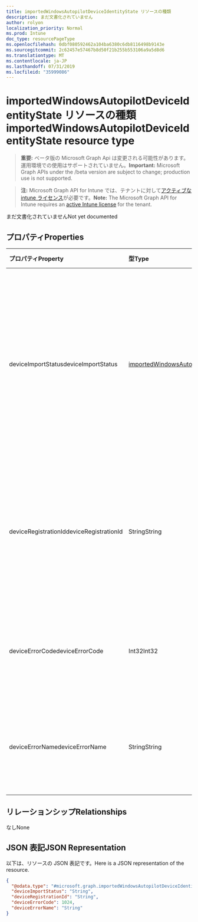```yaml
---
title: importedWindowsAutopilotDeviceIdentityState リソースの種類
description: まだ文書化されていません
author: rolyon
localization_priority: Normal
ms.prod: Intune
doc_type: resourcePageType
ms.openlocfilehash: 0dbf080592462a104ba6380c6db8116498b9143e
ms.sourcegitcommit: 2c62457e57467b8d50f21b255b553106a9a5d8d6
ms.translationtype: MT
ms.contentlocale: ja-JP
ms.lasthandoff: 07/31/2019
ms.locfileid: "35999086"
---
```

# <a name="importedwindowsautopilotdeviceidentitystate-resource-type"></a><span data-ttu-id="46684-103">importedWindowsAutopilotDeviceIdentityState リソースの種類</span><span class="sxs-lookup"><span data-stu-id="46684-103">importedWindowsAutopilotDeviceIdentityState resource type</span></span>

> <span data-ttu-id="46684-104">**重要:** ベータ版の Microsoft Graph Api は変更される可能性があります。運用環境での使用はサポートされていません。</span><span class="sxs-lookup"><span data-stu-id="46684-104">**Important:** Microsoft Graph APIs under the /beta version are subject to change; production use is not supported.</span></span>

> <span data-ttu-id="46684-105">**注:** Microsoft Graph API for Intune では、テナントに対して[アクティブな intune ライセンス](https://go.microsoft.com/fwlink/?linkid=839381)が必要です。</span><span class="sxs-lookup"><span data-stu-id="46684-105">**Note:** The Microsoft Graph API for Intune requires an [active Intune license](https://go.microsoft.com/fwlink/?linkid=839381) for the tenant.</span></span>

<span data-ttu-id="46684-106">まだ文書化されていません</span><span class="sxs-lookup"><span data-stu-id="46684-106">Not yet documented</span></span>

## <a name="properties"></a><span data-ttu-id="46684-107">プロパティ</span><span class="sxs-lookup"><span data-stu-id="46684-107">Properties</span></span>
|<span data-ttu-id="46684-108">プロパティ</span><span class="sxs-lookup"><span data-stu-id="46684-108">Property</span></span>|<span data-ttu-id="46684-109">型</span><span class="sxs-lookup"><span data-stu-id="46684-109">Type</span></span>|<span data-ttu-id="46684-110">説明</span><span class="sxs-lookup"><span data-stu-id="46684-110">Description</span></span>|
|:---|:---|:---|
|<span data-ttu-id="46684-111">deviceImportStatus</span><span class="sxs-lookup"><span data-stu-id="46684-111">deviceImportStatus</span></span>|[<span data-ttu-id="46684-112">importedWindowsAutopilotDeviceIdentityImportStatus</span><span class="sxs-lookup"><span data-stu-id="46684-112">importedWindowsAutopilotDeviceIdentityImportStatus</span></span>](../resources/intune-enrollment-importedwindowsautopilotdeviceidentityimportstatus.md)|<span data-ttu-id="46684-113">Device Directory Service (DDS) から報告されたデバイスの状態です。</span><span class="sxs-lookup"><span data-stu-id="46684-113">Device status reported by Device Directory Service(DDS).</span></span> <span data-ttu-id="46684-114">可能な値は、`unknown`、`pending`、`partial`、`complete`、`error` です。</span><span class="sxs-lookup"><span data-stu-id="46684-114">Possible values are: `unknown`, `pending`, `partial`, `complete`, `error`.</span></span>|
|<span data-ttu-id="46684-115">deviceRegistrationId</span><span class="sxs-lookup"><span data-stu-id="46684-115">deviceRegistrationId</span></span>|<span data-ttu-id="46684-116">String</span><span class="sxs-lookup"><span data-stu-id="46684-116">String</span></span>|<span data-ttu-id="46684-117">正常に追加されたと Devce Directory Service (DDS) から報告されたデバイスの Devce Registration ID です。</span><span class="sxs-lookup"><span data-stu-id="46684-117">Device Registration ID for successfully added device reported by Device Directory Service(DDS).</span></span>|
|<span data-ttu-id="46684-118">deviceErrorCode</span><span class="sxs-lookup"><span data-stu-id="46684-118">deviceErrorCode</span></span>|<span data-ttu-id="46684-119">Int32</span><span class="sxs-lookup"><span data-stu-id="46684-119">Int32</span></span>|<span data-ttu-id="46684-120">Device Directory Service (DDS) から報告されたデバイス エラー コードです。</span><span class="sxs-lookup"><span data-stu-id="46684-120">Device error code reported by Device Directory Service(DDS).</span></span>|
|<span data-ttu-id="46684-121">deviceErrorName</span><span class="sxs-lookup"><span data-stu-id="46684-121">deviceErrorName</span></span>|<span data-ttu-id="46684-122">String</span><span class="sxs-lookup"><span data-stu-id="46684-122">String</span></span>|<span data-ttu-id="46684-123">Device Directory Service (DDS) から報告されたデバイス エラー名です。</span><span class="sxs-lookup"><span data-stu-id="46684-123">Device error name reported by Device Directory Service(DDS).</span></span>|

## <a name="relationships"></a><span data-ttu-id="46684-124">リレーションシップ</span><span class="sxs-lookup"><span data-stu-id="46684-124">Relationships</span></span>
<span data-ttu-id="46684-125">なし</span><span class="sxs-lookup"><span data-stu-id="46684-125">None</span></span>

## <a name="json-representation"></a><span data-ttu-id="46684-126">JSON 表記</span><span class="sxs-lookup"><span data-stu-id="46684-126">JSON Representation</span></span>
<span data-ttu-id="46684-127">以下は、リソースの JSON 表記です。</span><span class="sxs-lookup"><span data-stu-id="46684-127">Here is a JSON representation of the resource.</span></span>
<!-- {
  "blockType": "resource",
  "@odata.type": "microsoft.graph.importedWindowsAutopilotDeviceIdentityState"
}
-->
``` json
{
  "@odata.type": "#microsoft.graph.importedWindowsAutopilotDeviceIdentityState",
  "deviceImportStatus": "String",
  "deviceRegistrationId": "String",
  "deviceErrorCode": 1024,
  "deviceErrorName": "String"
}
```





